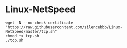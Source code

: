 # Linux-NetSpeed
```
wget -N --no-check-certificate "https://raw.githubusercontent.com/silencebbb/Linux-NetSpeed/master/tcp.sh"
chmod +x tcp.sh
./tcp.sh
```
